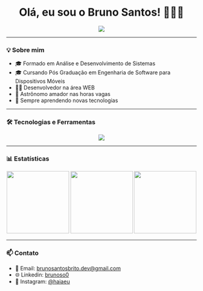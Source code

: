 <h1 align="center">Olá, eu sou o Bruno Santos! 👨‍💻🚀</h1>

<p align="center">
  <img src="https://readme-typing-svg.herokuapp.com?font=Fira+Code&size=22&pause=1000&color=00A6FB&center=true&vCenter=true&width=435&lines=Desenvolvedor+Web+e+Mobile;Bem-vindo+ao+meu+GitHub!">
</p>

---

### 💡 Sobre mim

- 🎓 Formado em Análise e Desenvolvimento de Sistemas
- 🎓 Cursando Pós Graduação em Engenharia de Software para Dispositivos Móveis  
- 👨‍💼 Desenvolvedor na área WEB  
- 🌌 Astrônomo amador nas horas vagas  
- 🧠 Sempre aprendendo novas tecnologias

---

### 🛠️ Tecnologias e Ferramentas

<p align="center">
  <img src="https://skillicons.dev/icons?i=react,nodejs,mysql,js,html,css,figma,github,vscode" />
</p>

---

### 📊 Estatísticas

<p align="center">
  <!-- Estatísticas principais -->
  <img src="https://github-readme-stats.vercel.app/api?username=Brunoso0&theme=vue-dark&show_icons=true&hide_border=true&count_private=true" height="165" />
  <!-- Gráfico de commits consecutivos -->
  <img src="https://github-readme-stats.vercel.app/api/top-langs/?username=Brunoso0&theme=vue-dark&show_icons=true&hide_border=true&layout=compact" height="165" />
  <img src="https://github-readme-streak-stats.herokuapp.com/?user=Brunoso0&theme=vue-dark&hide_border=true" height="165" />
</p>


---

### 📫 Contato

- 📧 Email: brunosantosbrito.dev@gmail.com  
- 🌐 Linkedin: [brunoso0](https://www.linkedin.com/in/brunoso0)  
- 📱 Instagram: [@haiaeu](https://www.instagram.com/haiaeu/)
